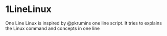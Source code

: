 1LineLinux
==========

One Line Linux is inspired by @pkrumins one line script. It tries to explains the Linux command and concepts in one line